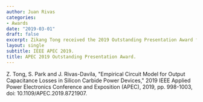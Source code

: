```yaml
---
author: Juan Rivas
categories:
- Awards
date: "2019-03-01"
draft: false
excerpt: Zikang Tong received the 2019 Outstanding Presentation Award for his paper "Empirical Circuit Model for Output Capacitance Losses in Silicon Carbide Power Devices"
layout: single
subtitle: IEEE APEC 2019.
title: APEC 2019 Outstanding Presentation Award.
---
```



Z. Tong, S. Park and J. Rivas-Davila, "Empirical Circuit Model for Output Capacitance Losses in Silicon Carbide Power Devices," 2019 IEEE Applied Power Electronics Conference and Exposition (APEC), 2019, pp. 998-1003, doi: 10.1109/APEC.2019.8721907.
